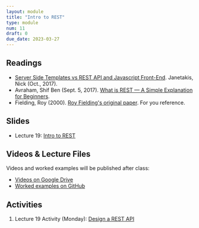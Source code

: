 ```yaml
---
layout: module
title: "Intro to REST"
type: module
num: 11
draft: 0
due_date: 2023-03-27
---
```


## Readings
* <a href="https://nickjanetakis.com/blog/server-side-templates-vs-rest-api-and-javascript-front-end" target="_blank">Server Side Templates vs REST API and Javascript Front-End</a>. Janetakis, Nick (Oct., 2017).
* Avraham, Shif Ben (Sept. 5, 2017). <a href="https://medium.com/extend/what-is-rest-a-simple-explanation-for-beginners-part-1-introduction-b4a072f8740f" target="_blank">What is REST — A Simple Explanation for Beginners</a>. 
* Fielding, Roy (2000). <a href="https://www.ics.uci.edu/~fielding/pubs/dissertation/rest_arch_style.htm" target="_blank">Roy Fielding's original paper</a>. For you reference.


## Slides
* Lecture 19: <a href="https://docs.google.com/presentation/d/1pu6MeTrgUTEiljevL_50X8b0bgJfKDMZV5jsn_QBOZ0/edit?usp=sharing" target="_blank">Intro to REST</a>


## Videos & Lecture Files
Videos and worked examples will be published after class:
* <a href="https://drive.google.com/drive/folders/1b0RGogU8P2rKJAtcRpxMspHB919GUAXT?usp=sharing" target="_blank">Videos on Google Drive</a>
* <a href="https://github.com/vanwars/csci344" target="_blank">Worked examples on GitHub</a>


## Activities
1. Lecture 19 Activity (Monday): <a href="https://docs.google.com/document/d/1J2Aym9HhVbZIHjE8s-Fs78ilxqv0Mx9xad279GaPUcI/edit#" target="_blank">Design a REST API</a>
